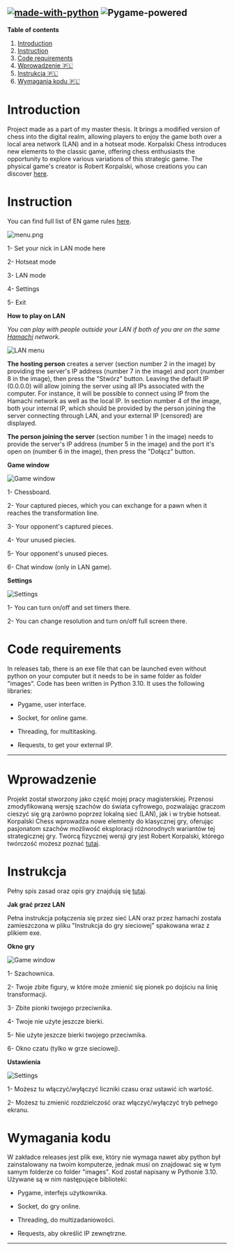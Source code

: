 [![made-with-python](https://img.shields.io/badge/Made%20with-Python-1f425f.svg)](https://www.python.org/) ![Pygame-powered](https://www.pygame.org/docs/_static/pygame_powered_lowres.png)
---


**Table of contents**

1. [Introduction](#introduction)
2. [Instruction](#instruction)
3. [Code requirements](#code-requirements)
4. [Wprowadzenie 🇵🇱](#wprowadzenie)
5. [Instrukcja 🇵🇱](#instrukcja)
6. [Wymagania kodu 🇵🇱](#wymagania-kodu)


# Introduction

Project made as a part of my master thesis. It brings a modified version of chess into the digital realm, allowing players to enjoy the game both over a local area network (LAN) and in a hotseat mode. Korpalski Chess introduces new elements to the classic game, offering chess enthusiasts the opportunity to explore various variations of this strategic game. The physical game's creator is Robert Korpalski, whose creations you can discover [here](https://szachydzieciom.pl/?page_id=67492).

# Instruction

You can find full list of EN game rules [here](https://www.apronus.com/chess/korpalskichess.htm).

![menu.png](/readme_imgs/menu.png)

1- Set your nick in LAN mode here

2- Hotseat mode

3- LAN mode

4- Settings

5- Exit

**How to play on LAN**

*You can play with people outside your LAN if both of you are on the same [Hamachi](https://vpn.net) network.*

![LAN menu](/readme_imgs/joincreate.png)

**The hosting person** creates a server (section number 2 in the image) by providing the server's IP address (number 7 in the image) and port (number 8 in the image), then press the "Stwórz" button. Leaving the default IP (0.0.0.0) will allow joining the server using all IPs associated with the computer. For instance, it will be possible to connect using IP from the Hamachi network as well as the local IP. In section number 4 of the image, both your internal IP, which should be provided by the person joining the server connecting through LAN, and your external IP (censored) are displayed.

**The person joining the server** (section number 1 in the image) needs to provide the server's IP address (number 5 in the image) and the port it's open on (number 6 in the image), then press the "Dołącz" button.

**Game window**

![Game window](/readme_imgs/gamewindow.png)

1- Chessboard.

2- Your captured pieces, which you can exchange for a pawn when it reaches the transformation line.

3- Your opponent's captured pieces.

4- Your unused piecies.

5- Your opponent's unused pieces.

6- Chat window (only in LAN game).

**Settings**

![Settings](/readme_imgs/settings.png)

1- You can turn on/off and set timers there.

2- You can change resolution and turn on/off full screen there.

# Code requirements

In releases tab, there is an exe file that can be launched even without python on your computer but it needs to be in same folder as folder "images".
Code has been written in Python 3.10. It uses the following libraries:
- Pygame, user interface.

- Socket, for online game.

- Threading, for multitasking.

- Requests, to get your external IP.

---

# Wprowadzenie

Projekt został stworzony jako część mojej pracy magisterskiej. Przenosi zmodyfikowaną wersję szachów do świata cyfrowego, pozwalając graczom cieszyć się grą zarówno poprzez lokalną sieć (LAN), jak i w trybie hotseat. Korpalski Chess wprowadza nowe elementy do klasycznej gry, oferując pasjonatom szachów możliwość eksploracji różnorodnych wariantów tej strategicznej gry. Twórcą fizycznej wersji gry jest Robert Korpalski, którego twórczość możesz poznać [tutaj](https://szachydzieciom.pl/?page_id=67492).

# Instrukcja

Pełny spis zasad oraz opis gry znajdują się [tutaj](https://szachydzieciom.pl/?page_id=67492).

**Jak grać przez LAN**

Pełna instrukcja połączenia się przez sieć LAN oraz przez hamachi została zamieszczona w pliku "Instrukcja do gry sieciowej" spakowana wraz z plikiem exe.

**Okno gry**

![Game window](/readme_imgs/gamewindow.png)

1- Szachownica.

2- Twoje zbite figury, w które może zmienić się pionek po dojściu na linię transformacji.

3- Zbite pionki twojego przeciwnika.

4- Twoje nie użyte jeszcze bierki.

5- Nie użyte jeszcze bierki twojego przeciwnika.

6- Okno czatu (tylko w grze sieciowej).

**Ustawienia**

![Settings](/readme_imgs/settings.png)

1- Możesz tu włączyć/wyłączyć liczniki czasu oraz ustawić ich wartość.

2- Możesz tu zmienić rozdzielczość oraz włączyć/wyłączyć tryb pełnego ekranu.

# Wymagania kodu

W zakładce releases jest plik exe, który nie wymaga nawet aby python był zainstalowany na twoim komputerze, jednak musi on znajdować się w tym samym folderze co folder "images".
Kod został napisany w Pythonie 3.10. Używane są w nim następujące biblioteki:
- Pygame, interfejs użytkownika.

- Socket, do gry online.

- Threading, do multizadaniowości.

- Requests, aby określić IP zewnętrzne.

---
